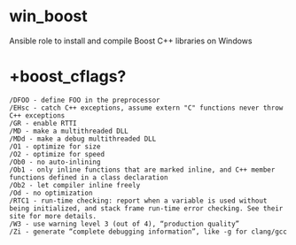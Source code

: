 # win_boost
Ansible role to install and compile Boost C++ libraries on Windows

# +boost_cflags?

    /DFOO - define FOO in the preprocessor
    /EHsc - catch C++ exceptions, assume extern "C" functions never throw C++ exceptions
    /GR - enable RTTI
    /MD - make a multithreaded DLL
    /MDd - make a debug multithreaded DLL
    /O1 - optimize for size
    /O2 - optimize for speed
    /Ob0 - no auto-inlining
    /Ob1 - only inline functions that are marked inline, and C++ member functions defined in a class declaration
    /Ob2 - let compiler inline freely
    /Od - no optimization
    /RTC1 - run-time checking: report when a variable is used without being initialized, and stack frame run-time error checking. See their site for more details.
    /W3 - use warning level 3 (out of 4), “production quality”
    /Zi - generate “complete debugging information”, like -g for clang/gcc

